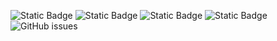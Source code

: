 ![Static Badge](https://img.shields.io/badge/blacklists-60-000000) ![Static Badge](https://img.shields.io/badge/blacklisted-2806200-cc0000) ![Static Badge](https://img.shields.io/badge/whitelisted-2245-00CC00) ![Static Badge](https://img.shields.io/badge/streaming_blacklist-28107-000000) ![GitHub issues](https://img.shields.io/github/issues/fabriziosalmi/blacklists)
